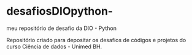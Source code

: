# desafiosDIOpython-
meu repositório de desafio da DIO - Python

Repositório criado para depositar os desafios de códigos e projetos do curso Ciência de dados - Unimed BH.
